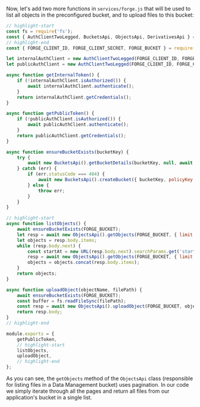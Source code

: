 Now, let's add two more functions in `services/forge.js` that will be used to list
all objects in the preconfigured bucket, and to upload files to this bucket:

```js title="services/forge.js"
// highlight-start
const fs = require('fs');
const { AuthClientTwoLegged, BucketsApi, ObjectsApi, DerivativesApi } = require('forge-apis');
// highlight-end
const { FORGE_CLIENT_ID, FORGE_CLIENT_SECRET, FORGE_BUCKET } = require('../config.js');

let internalAuthClient = new AuthClientTwoLegged(FORGE_CLIENT_ID, FORGE_CLIENT_SECRET, ['bucket:read', 'bucket:create', 'data:read', 'data:write', 'data:create'], true);
let publicAuthClient = new AuthClientTwoLegged(FORGE_CLIENT_ID, FORGE_CLIENT_SECRET, ['viewables:read'], true);

async function getInternalToken() {
    if (!internalAuthClient.isAuthorized()) {
        await internalAuthClient.authenticate();
    }
    return internalAuthClient.getCredentials();
}

async function getPublicToken() {
    if (!publicAuthClient.isAuthorized()) {
        await publicAuthClient.authenticate();
    }
    return publicAuthClient.getCredentials();
}

async function ensureBucketExists(bucketKey) {
    try {
        await new BucketsApi().getBucketDetails(bucketKey, null, await getInternalToken());
    } catch (err) {
        if (err.statusCode === 404) {
            await new BucketsApi().createBucket({ bucketKey, policyKey: 'temporary' }, {}, null, await getInternalToken());
        } else {
            throw err;
        }
    }
}

// highlight-start
async function listObjects() {
    await ensureBucketExists(FORGE_BUCKET);
    let resp = await new ObjectsApi().getObjects(FORGE_BUCKET, { limit: 64 }, null, await getInternalToken());
    let objects = resp.body.items;
    while (resp.body.next) {
        const startAt = new URL(resp.body.next).searchParams.get('startAt');
        resp = await new ObjectsApi().getObjects(FORGE_BUCKET, { limit: 64, startAt }, null, await getInternalToken());
        objects = objects.concat(resp.body.items);
    }
    return objects;
}

async function uploadObject(objectName, filePath) {
    await ensureBucketExists(FORGE_BUCKET);
    const buffer = fs.readFileSync(filePath);
    const resp = await new ObjectsApi().uploadObject(FORGE_BUCKET, objectName, buffer.byteLength, buffer, {}, null, await getInternalToken());
    return resp.body;
}
// highlight-end

module.exports = {
    getPublicToken,
    // highlight-start
    listObjects,
    uploadObject,
    // highlight-end
};
```

As you can see, the `getObjects` method of the `ObjectsApi` class (responsible for listing files in a Data Management bucket)
uses pagination. In our code we simply iterate through all the pages and return all files from our application's bucket
in a single list.

